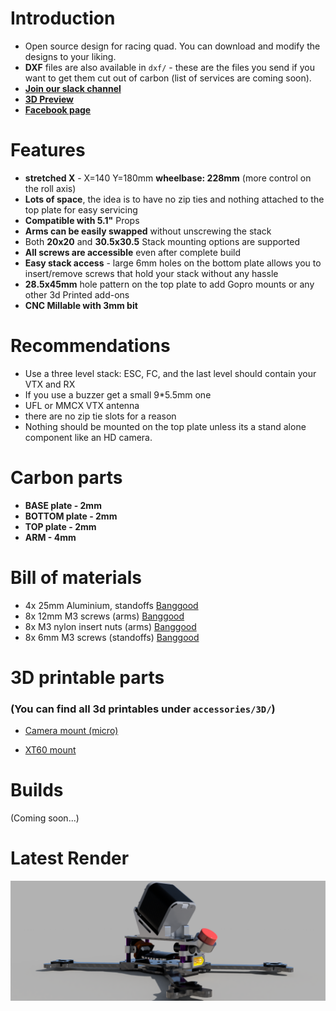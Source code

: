 # Introduction
- Open source design for racing quad. You can download and modify the designs to your liking.
- **DXF** files are also available in `dxf/` - these are the files you send if you want to get them cut out of carbon (list of services are coming soon).
- **[Join our slack channel](https://join.slack.com/t/openfpvworkspace/shared_invite/enQtODgyMDY0MTgyNDAxLTNkYTExNzY0YzkxYjYwZTdiMzQ1MzkwNzc3OTJhODZiMTdiMTg1ZTQwYjM1NjA1ODZkYjUzNWY0YTA1NTUwZmE)**
- **[3D Preview](https://a360.co/2Fc0HBd)**
- **[Facebook page](https://www.facebook.com/openfpvcommunity)**

# Features
* **stretched X** - X=140 Y=180mm **wheelbase: 228mm** (more control on the roll axis)
* **Lots of space**, the idea is to have no zip ties and nothing attached to the top plate for easy servicing
* **Compatible with 5.1"** Props
* **Arms can be easily swapped** without unscrewing the stack
* Both **20x20** and **30.5x30.5** Stack mounting options are supported
* **All screws are accessible** even after complete build
* **Easy stack access** - large 6mm holes on the bottom plate allows you to insert/remove screws that hold your stack without any hassle
* **28.5x45mm** hole pattern on the top plate to add Gopro mounts or any other 3d Printed add-ons
* **CNC Millable with 3mm bit**

# Recommendations
* Use a three level stack: ESC, FC, and the last level should contain your VTX and RX
* If you use a buzzer get a small 9*5.5mm one
* UFL or MMCX VTX antenna
* there are no zip tie slots for a reason
* Nothing should be mounted on the top plate unless its a stand alone component like an HD camera.

# Carbon parts
* **BASE plate - 2mm**
* **BOTTOM plate - 2mm** 
* **TOP plate - 2mm**
* **ARM - 4mm**

# Bill of materials
* 4x 25mm Aluminium, standoffs [Banggood](https://www.banggood.com/Suleve-M3AS5-10Pcs-M3-25mm-Knurled-Standoff-Aluminum-Alloy-Anodized-Spacer-p-1118407.html?)
* 8x 12mm M3 screws (arms) [Banggood](https://www.banggood.com/Suleve-M5CH8-50Pcs-M5-10_9-Grade-Carbon-Steel-Hex-Socket-Cap-Head-Screw-6-40mm-Optional-Length-p-1516497.html?ID=513288)
* 8x M3 nylon insert nuts (arms) [Banggood](https://www.banggood.com/Suleve-CS1-50pcs-Carbon-Steel-Self-Locking-Hex-Nut-Nylon-Insert-Lock-Nut-M2M2_5M3M4M5M6M8M10M12-p-1499543.html?rmmds=search&ID=514519)
* 8x 6mm M3 screws (standoffs) [Banggood](https://www.banggood.com/Suleve-M5CH8-50Pcs-M5-10_9-Grade-Carbon-Steel-Hex-Socket-Cap-Head-Screw-6-40mm-Optional-Length-p-1516497.html?ID=528721)

# 3D printable parts 
### (You can find all 3d printables under `accessories/3D/`)
* [Camera mount (micro)](https://www.thingiverse.com/thing:4080423)
- [XT60 mount](https://www.thingiverse.com/thing:4082915)

# Builds
(Coming soon...)

# Latest Render
![Open Source - FPV racing frame](https://github.com/rgbskills/fpv_open_racer/blob/master/png/render.png)
